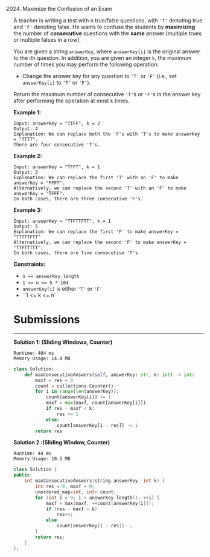 2024. Maximize the Confusion of an Exam

A teacher is writing a test with n true/false questions, with `'T'` denoting true and `'F'` denoting false. He wants to confuse the students by **maximizing** the number of **consecutive** questions with the **same** answer (multiple trues or multiple falses in a row).

You are given a string `answerKey`, where `answerKey[i]` is the original answer to the ith question. In addition, you are given an integer `k`, the maximum number of times you may perform the following operation:

* Change the answer key for any question to `'T'` or `'F'` (i.e., set `answerKey[i]` to `'T'` or `'F'`).

Return the maximum number of consecutive `'T'`s or `'F'`s in the answer key after performing the operation at most `k` times.

 

**Example 1:**
```
Input: answerKey = "TTFF", k = 2
Output: 4
Explanation: We can replace both the 'F's with 'T's to make answerKey = "TTTT".
There are four consecutive 'T's.
```

**Example 2:**
```
Input: answerKey = "TFFT", k = 1
Output: 3
Explanation: We can replace the first 'T' with an 'F' to make answerKey = "FFFT".
Alternatively, we can replace the second 'T' with an 'F' to make answerKey = "TFFF".
In both cases, there are three consecutive 'F's.
```

**Example 3:**
```
Input: answerKey = "TTFTTFTT", k = 1
Output: 5
Explanation: We can replace the first 'F' to make answerKey = "TTTTTFTT"
Alternatively, we can replace the second 'F' to make answerKey = "TTFTTTTT". 
In both cases, there are five consecutive 'T's.
```

**Constraints:**

* `n == answerKey.length`
* `1 <= n <= 5 * 104`
* `answerKey[i]` is either `'T'` or `'F'`
* ``1 <= k <= n`

# Submissions
---
**Solution 1: (Sliding Windowa, Counter)**
```
Runtime: 404 ms
Memory Usage: 14.4 MB
```
```python
class Solution:
    def maxConsecutiveAnswers(self, answerKey: str, k: int) -> int:
        maxf = res = 0
        count = collections.Counter()
        for i in range(len(answerKey)):
            count[answerKey[i]] += 1
            maxf = max(maxf, count[answerKey[i]])
            if res - maxf < k:
                res += 1
            else:
                count[answerKey[i - res]] -= 1
        return res
```

**Solution 2 :(Sliding Window, Counter)**
```
Runtime: 44 ms
Memory Usage: 10.1 MB
```
```c++
class Solution {
public:
    int maxConsecutiveAnswers(string answerKey, int k) {
        int res = 0, maxf = 0;
        unordered_map<int, int> count;
        for (int i = 0; i < answerKey.length(); ++i) {
            maxf = max(maxf, ++count[answerKey[i]]);
            if (res - maxf < k)
                res++;
            else
                count[answerKey[i - res]]--;
        }
        return res;
    }
};
```
